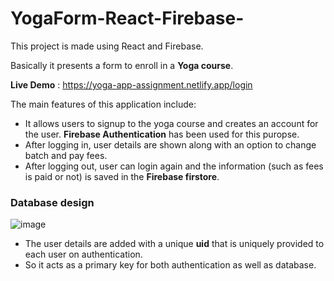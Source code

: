 # YogaForm-React-Firebase-

This project is made using React and Firebase.

Basically it presents a form to enroll in a **Yoga course**.

**Live Demo** : https://yoga-app-assignment.netlify.app/login


The main features of this application include: 
- It allows users to signup to the yoga course and creates an account for the user. **Firebase Authentication** has been used for this puropse.
- After logging in, user details are shown along with an option to change batch and pay fees. 
- After logging out, user can login again and the information (such as fees is paid or not) is saved in the **Firebase firstore**.

### **Database design**
![image](https://user-images.githubusercontent.com/88040318/207945066-a6fcfc80-59b3-4f40-83ef-13f594bfc04c.png)

- The user details are added with a unique **uid** that is uniquely provided to each user on authentication.
- So it acts as a primary key for both authentication as well as database.
